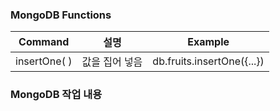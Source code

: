 


### MongoDB Functions

Command | 설명 | Example
|--|--|--|
insertOne( ) | 값을 집어 넣음 | db.fruits.insertOne({...})



### MongoDB 작업 내용



